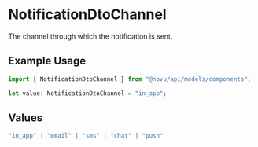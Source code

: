 # NotificationDtoChannel

The channel through which the notification is sent.

## Example Usage

```typescript
import { NotificationDtoChannel } from "@novu/api/models/components";

let value: NotificationDtoChannel = "in_app";
```

## Values

```typescript
"in_app" | "email" | "sms" | "chat" | "push"
```